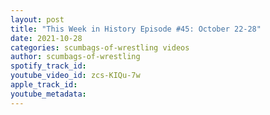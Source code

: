 ```yaml
---
layout: post
title: "This Week in History Episode #45: October 22-28"
date: 2021-10-28
categories: scumbags-of-wrestling videos
author: scumbags-of-wrestling
spotify_track_id: 
youtube_video_id: zcs-KIQu-7w
apple_track_id: 
youtube_metadata: 
---
```


